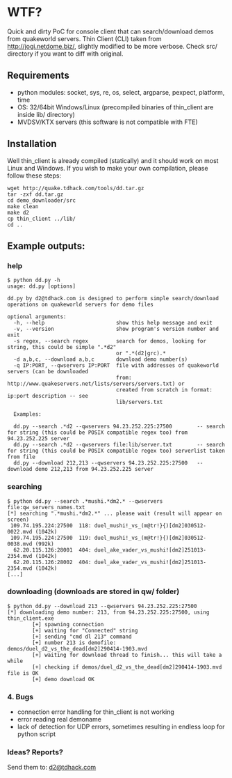 # WTF?

Quick and dirty PoC for console client that can search/download demos from quakeworld servers. Thin Client (CLI) taken from http://jogi.netdome.biz/, slightly modified to be more verbose. Check src/ directory if you want to diff with original.

## Requirements

* python modules: socket, sys, re, os, select, argparse, pexpect, platform, time
* OS: 32/64bit Windows/Linux (precompiled binaries of thin_client are inside lib/ directory)
* MVDSV/KTX servers (this software is not compatible with FTE)

## Installation

Well thin_client is already compiled (statically) and it should work on most Linux and Windows.
If you wish to make your own compilation, please follow these steps:
```
wget http://quake.tdhack.com/tools/dd.tar.gz
tar -zxf dd.tar.gz
cd demo_downloader/src
make clean
make d2
cp thin_client ../lib/
cd ..
```

## Example outputs:
### help
```
$ python dd.py -h
usage: dd.py [options]

dd.py by d2@tdhack.com is designed to perform simple search/download operations on quakeworld servers for demo files

optional arguments:
  -h, --help                       show this help message and exit
  -v, --version                    show program's version number and exit
  -s regex, --search regex         search for demos, looking for string, this could be simple ".*d2"
                                   or ".*(d2|grc).*
  -d a,b,c, --download a,b,c       download demo number(s)
  -q IP:PORT, --qwservers IP:PORT  file with addresses of quakeworld servers (can be downloaded
                                   from: http://www.quakeservers.net/lists/servers/servers.txt) or
                                   created from scratch in format: ip:port description -- see
                                   lib/servers.txt

  Examples:

  dd.py --search .*d2 --qwservers 94.23.252.225:27500        -- search for string (this could be POSIX compatible regex too) from 94.23.252.225 server
  dd.py --search .*d2 --qwservers file:lib/server.txt        -- search for string (this could be POSIX compatible regex too) serverlist taken from file
  dd.py --download 212,213 --qwservers 94.23.252.225:27500   -- download demo 212,213 from 94.23.252.225 server
```

### searching
```
$ python dd.py --search .*mushi.*dm2.* --qwservers file:qw_servers_names.txt
[*] searching ".*mushi.*dm2.*" ... please wait (result will appear on screen)
 109.74.195.224:27500  118: duel_mushi!_vs_(m@tr!}{)[dm2]030512-0022.mvd (1042k)
 109.74.195.224:27500  119: duel_mushi!_vs_(m@tr!}{)[dm2]030512-0038.mvd (992k)
  62.20.115.126:28001  404: duel_ake_vader_vs_mushi![dm2]251013-2354.mvd (1042k)
  62.20.115.126:28002  404: duel_ake_vader_vs_mushi![dm2]251013-2354.mvd (1042k)
[...]
```

### downloading (downloads are stored in qw/ folder)
```
$ python dd.py --download 213 --qwservers 94.23.252.225:27500
[*] downloading demo number: 213, from 94.23.252.225:27500, using thin_client.exe
        [+] spawning connection
        [+] waiting for "Connected" string
        [+] sending "cmd dl 213" command
        [+] number 213 is demofile: demos/duel_d2_vs_the_dead[dm2]290414-1903.mvd
        [+] waiting for download thread to finish... this will take a while
        [+] checking if demos/duel_d2_vs_the_dead[dm2]290414-1903.mvd file is OK
        [+] demo download OK
```

### 4. Bugs

- connection error handling for thin_client is not working
- error reading real demoname
- lack of detection for UDP errors, sometimes resulting in endless loop for python script

### Ideas? Reports?

Send them to: d2@tdhack.com
